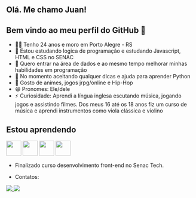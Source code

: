 ## Olá. Me chamo Juan!
## Bem vindo ao meu perfil do GitHub 👋

- 🙍‍♂️ Tenho 24 anos e moro em Porto Alegre - RS
- 🌱 Estou estudando logica de programação e estudando Javascript, HTML e CSS no SENAC
- 👯 Quero entrar na área de dados e ao mesmo tempo melhorar minhas habilidades em programação
- 🤔 No momento aceitando qualquer dicas e ajuda para aprender Python
- 💬 Gosto de animes, jogos jrpg/online e Hip-Hop
- 😄 Pronomes: Ele/dele
- ⚡ Curiosidade: Aprendi a língua inglesa escutando música, jogando jogos e assistindo filmes. Dos meus 16 até os 18 anos fiz um curso de música e aprendi instrumentos como viola clássica e violino
## Estou aprendendo
<img loading="lazy" src="https://upload.wikimedia.org/wikipedia/commons/thumb/0/00/HTML5_logo_black.svg/768px-HTML5_logo_black.svg.png" width="40" height="40"/> <img loading="lazy" src="https://cdn.jsdelivr.net/gh/devicons/devicon@latest/icons/python/python-original.svg" width="40" height="40"/> <img loading="lazy" src="https://upload.wikimedia.org/wikipedia/commons/thumb/6/6a/JavaScript-logo.png/768px-JavaScript-logo.png" width="40" height="40"/>
 <img loading="lazy" src="https://wisetrolley.com/wp-content/uploads/2023/03/CSS-T-shirt-Black-2.jpg" width="40" height="40"/>

 - Finalizado curso desenvolvimento front-end no Senac Tech.


- Contatos:

</div> <a href = "mailto:juan.juanomelhor@gmail.com"><img loading="lazy" src="https://img.shields.io/badge/Gmail-D14836?style=for-the-badge&logo=gmail&logoColor=white" target="_blank">
          </a>
<a href="https://www.linkedin.com/in//juan-santos-oliveira-b06119183" target="_blank"><img loading="lazy" src="https://img.shields.io/badge/-LinkedIn-%230077B5?style=for-the-badge&logo=linkedin&logoColor=white" target="_blank">
</a>   



          
